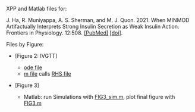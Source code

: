 XPP and Matlab files for:

J. Ha, R. Muniyappa, A. S. Sherman, and M. J. Quon. 2021. When MINMOD Artifactually Interprets Strong Insulin Secretion as Weak Insulin Action. Frontiers in Physiology. 12:508. [[PubMed]](https://pubmed.ncbi.nlm.nih.gov/33967818/) [[doi]](https://www.frontiersin.org/articles/10.3389/fphys.2021.601894/full).

Files by Figure:

* [Figure 2: IVGTT]
    * [ode file](mlneuron2d.ode)
    * [m file](FIG2.m) calls [RHS file](IVGTT_ode.m) 

* [Figure 3]
    * Matlab: run Simulations with [FIG3_sim.m](FIG3_sim.m), plot final figure with [FIG3.m](fig3.m)

